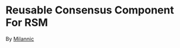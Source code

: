 Reusable Consensus Component For RSM
======================================
By [Milannic](milannic.cheng.liu@gmail.com)
